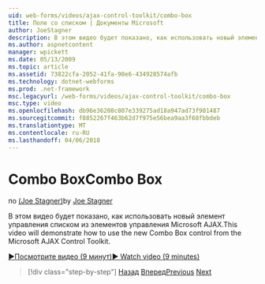 ```yaml
---
uid: web-forms/videos/ajax-control-toolkit/combo-box
title: Поле со списком | Документы Microsoft
author: JoeStagner
description: В этом видео будет показано, как использовать новый элемент управления списком из элементов управления Microsoft AJAX.
ms.author: aspnetcontent
manager: wpickett
ms.date: 05/13/2009
ms.topic: article
ms.assetid: 73822cfa-2052-41fa-98e6-434928574afb
ms.technology: dotnet-webforms
ms.prod: .net-framework
msc.legacyurl: /web-forms/videos/ajax-control-toolkit/combo-box
msc.type: video
ms.openlocfilehash: db96e36208c807e339275ad18a947ad73f901487
ms.sourcegitcommit: f8852267f463b62d7f975e56bea9aa3f68fbbdeb
ms.translationtype: MT
ms.contentlocale: ru-RU
ms.lasthandoff: 04/06/2018
---
```

<a name="combo-box"></a><span data-ttu-id="8129b-103">Combo Box</span><span class="sxs-lookup"><span data-stu-id="8129b-103">Combo Box</span></span>
====================
<span data-ttu-id="8129b-104">по [(Joe Stagner)](https://github.com/JoeStagner)</span><span class="sxs-lookup"><span data-stu-id="8129b-104">by [Joe Stagner](https://github.com/JoeStagner)</span></span>

<span data-ttu-id="8129b-105">В этом видео будет показано, как использовать новый элемент управления списком из элементов управления Microsoft AJAX.</span><span class="sxs-lookup"><span data-stu-id="8129b-105">This video will demonstrate how to use the new Combo Box control from the Microsoft AJAX Control Toolkit.</span></span>

[<span data-ttu-id="8129b-106">&#9654;Посмотрите видео (9 минут)</span><span class="sxs-lookup"><span data-stu-id="8129b-106">&#9654; Watch video (9 minutes)</span></span>](https://channel9.msdn.com/Blogs/ASP-NET-Site-Videos/combo-box)

> [!div class="step-by-step"]
> <span data-ttu-id="8129b-107">[Назад](color-picker.md)
> [Вперед](editor-control.md)</span><span class="sxs-lookup"><span data-stu-id="8129b-107">[Previous](color-picker.md)
[Next](editor-control.md)</span></span>
